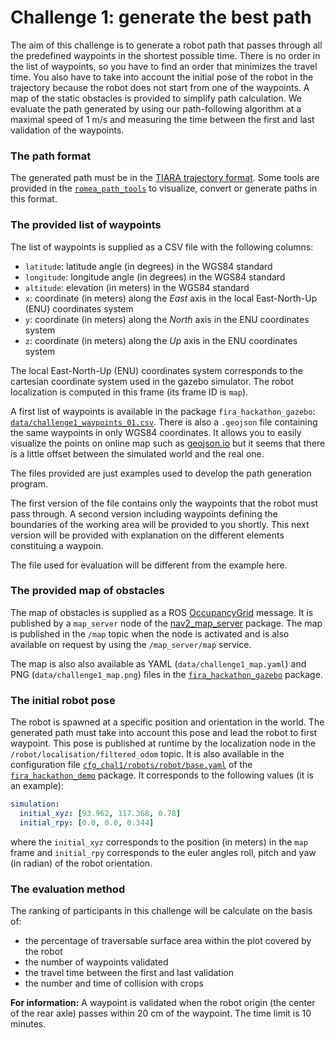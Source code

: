 # Challenge 1: generate the best path

The aim of this challenge is to generate a robot path that passes through all the predefined
waypoints in the shortest possible time.
There is no order in the list of waypoints, so you have to find an order that minimizes the travel
time.
You also have to take into account the initial pose of the robot in the trajectory because the robot
does not start from one of the waypoints.
A map of the static obstacles is provided to simplify path calculation.
We evaluate the path generated by using our path-following algorithm at a maximal speed of 1 m/s
and measuring the time between the first and last validation of the waypoints.

### The path format

The generated path must be in the [TIARA trajectory
format](https://github.com/Romea/romea-ros-path-tools/blob/main/doc/tiara_format.md).
Some tools are provided in the [`romea_path_tools`](https://github.com/Romea/romea-ros-path-tools)
to visualize, convert or generate paths in this format.


### The provided list of waypoints

The list of waypoints is supplied as a CSV file with the following columns:

* `latitude`: latitude angle (in degrees) in the WGS84 standard
* `longitude`: longitude angle (in degrees) in the WGS84 standard
* `altitude`: elevation (in meters) in the WGS84 standard
* `x`: coordinate (in meters) along the _East_ axis in the local East-North-Up (ENU) coordinates
system
* `y`: coordinate (in meters) along the _North_ axis in the ENU coordinates system
* `z`: coordinate (in meters) along the _Up_ axis in the ENU coordinates system

The local East-North-Up (ENU) coordinates system corresponds to the cartesian coordinate system used
in the gazebo simulator.
The robot localization is computed in this frame (its frame ID is `map`).

A first list of waypoints is available in the package `fira_hackathon_gazebo`:
[`data/challenge1_waypoints_01.csv`](https://github.com/FiraHackathon/fira_hackathon_gazebo/blob/main/data/challenge1_waypoints_01.csv).
There is also a `.geojson` file containing the same waypoints in only WGS84 coordinates.
It allows you to easily visualize the points on online map such as
[geojson.io](https://geojson.io/#map=17.58/46.340178/3.435183) but it seems that there is a little
offset between the simulated world and the real one.

The files provided are just examples used to develop the path generation program.

The first version of the file contains only the waypoints that the robot must pass through.
A second version including waypoints defining the boundaries of the working area will be provided to you shortly.
This next version will be provided with explanation on the different elements constituing a waypoin.

The file used for evaluation will be different from the example here.


### The provided map of obstacles

The map of obstacles is supplied as a ROS
[OccupancyGrid](https://docs.ros2.org/foxy/api/nav_msgs/msg/OccupancyGrid.html) message.
It is published by a `map_server` node of the
[nav2_map_server](https://github.com/ros-planning/navigation2/blob/humble/nav2_map_server/README.md)
package.
The map is published in the `/map` topic when the node is activated and is also available on request
by using the `/map_server/map` service.

The map is also also available as YAML (`data/challenge1_map.yaml`) and PNG
(`data/challenge1_map.png`) files in the
[`fira_hackathon_gazebo`](https://github.com/FiraHackathon/fira_hackathon_gazebo/tree/main) package.


### The initial robot pose

The robot is spawned at a specific position and orientation in the world.
The generated path must take into account this pose and lead the robot to first waypoint.
This pose is published at runtime by the localization node in the
`/robot/localisation/filtered_odom` topic.
It is also available in the configuration file
[`cfg_chal1/robots/robot/base.yaml`](https://github.com/FiraHackathon/fira_hackathon_demo/blob/main/cfg_chal1/robots/robot/base.yaml)
of the [`fira_hackathon_demo`](https://github.com/FiraHackathon/fira_hackathon_demo) package.
It corresponds to the following values (it is an example):
```yaml
simulation:
  initial_xyz: [93.962, 117.368, 0.78]
  initial_rpy: [0.0, 0.0, 0.344]
```
where the `initial_xyz` corresponds to the position (in meters) in the `map` frame and `initial_rpy`
corresponds to the euler angles roll, pitch and yaw (in radian) of the robot orientation.


### The evaluation method

The ranking of participants in this challenge will be calculate on the basis of:
* the percentage of traversable surface area within the plot covered by the robot
* the number of waypoints validated
* the travel time between the first and last validation
* the number and time of collision with crops

__For information:__
A waypoint is validated when the robot origin (the center of the rear axle) passes within 20 cm of
the waypoint.
The time limit is 10 minutes.

